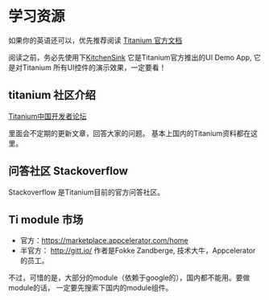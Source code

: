 # 学习资源

如果你的英语还可以，优先推荐阅读
[Titanium 官方文档](http://docs.appcelerator.com/platform/latest/#!/guide/Quick_Start)

阅读之前，务必先使用下[KitchenSink](https://github.com/appcelerator/KitchenSink)
它是Titanium官方推出的UI Demo App, 它是对Titanium 所有UI控件的演示效果，一定要看！

## titanium 社区介绍

[Titanium中国开发者论坛](http://tidev.in)

里面会不定期的更新文章，回答大家的问题。
基本上国内的Titanium资料都在这里。

## 问答社区 Stackoverflow

Stackoverflow 是Titanium目前的官方问答社区。

## Ti module 市场

- 官方：https://marketplace.appcelerator.com/home
- 半官方： http://gitt.io/  作者是Fokke Zandberge, 技术大牛，Appcelerator的员工。

不过，可惜的是，大部分的module（依赖于google的），国内都不能用。要做module的话，
一定要先搜索下国内的module组件。
